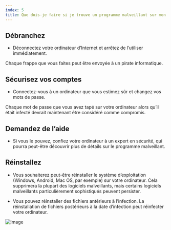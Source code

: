 ```yaml
---
index: 5
title: Que dois-je faire si je trouve un programme malveillant sur mon ordinateur ?
---
```

## Débranchez

*   Déconnectez votre ordinateur d’Internet et arrêtez de l’utiliser immédiatement.

Chaque frappe que vous faites peut être envoyée à un pirate informatique.

## Sécurisez vos comptes

*   Connectez-vous à un ordinateur que vous estimez sûr et changez vos mots de passe.

Chaque mot de passe que vous avez tapé sur votre ordinateur alors qu’il était infecté devrait maintenant être considéré comme compromis.

## Demandez de l’aide

*   Si vous le pouvez, confiez votre ordinateur à un expert en sécurité, qui pourra peut-être découvrir plus de détails sur le programme malveillant.

## Réinstallez

*   Vous souhaiterez peut-être réinstaller le système d’exploitation (Windows, Android, Mac OS, par exemple) sur votre ordinateur. Cela supprimera la plupart des logiciels malveillants, mais certains logiciels malveillants particulièrement sophistiqués peuvent persister.

*   Vous pouvez réinstaller des fichiers antérieurs à l’infection. La réinstallation de fichiers postérieurs à la date d’infection peut réinfecter votre ordinateur.

![image](malware5.png)